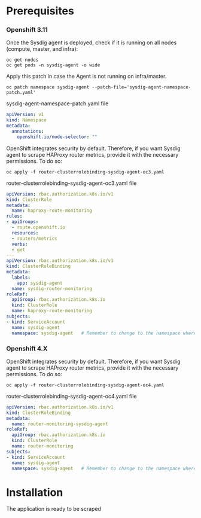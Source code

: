# Prerequisites

### Openshift 3.11

Once the Sysdig agent is deployed, check if it is running on all nodes (compute, master, and infra):

```
oc get nodes
oc get pods -n sysdig-agent -o wide
```

Apply this patch in case the Agent is not running on infra/master.

```
oc patch namespace sysdig-agent --patch-file='sysdig-agent-namespace-patch.yaml'
```

sysdig-agent-namespace-patch.yaml file
```yaml
apiVersion: v1
kind: Namespace
metadata:
  annotations:
    openshift.io/node-selector: ""
```

OpenShift integrates security by default. Therefore, if you want Sysdig agent to scrape HAProxy router metrics, provide it with the necessary permissions. To do so:

```
oc apply -f router-clusterrolebinding-sysdig-agent-oc3.yaml
```

router-clusterrolebinding-sysdig-agent-oc3.yaml file
```yaml
apiVersion: rbac.authorization.k8s.io/v1
kind: ClusterRole
metadata:
  name: haproxy-route-monitoring
rules:
- apiGroups:
  - route.openshift.io
  resources:
  - routers/metrics
  verbs:
  - get
---
apiVersion: rbac.authorization.k8s.io/v1
kind: ClusterRoleBinding
metadata:
  labels:
    app: sysdig-agent
  name: sysdig-router-monitoring
roleRef:
  apiGroup: rbac.authorization.k8s.io
  kind: ClusterRole
  name: haproxy-route-monitoring
subjects:
- kind: ServiceAccount
  name: sysdig-agent
  namespace: sysdig-agent   # Remember to change to the namespace where you have the Sysdig agents deployed
```

### Openshift 4.X

OpenShift integrates security by default. Therefore, if you want Sysdig agent to scrape HAProxy router metrics, provide it with the necessary permissions. To do so:

```
oc apply -f router-clusterrolebinding-sysdig-agent-oc4.yaml
```

router-clusterrolebinding-sysdig-agent-oc4.yaml file
```yaml
apiVersion: rbac.authorization.k8s.io/v1
kind: ClusterRoleBinding
metadata:
  name: router-monitoring-sysdig-agent
roleRef:
  apiGroup: rbac.authorization.k8s.io
  kind: ClusterRole
  name: router-monitoring
subjects:
- kind: ServiceAccount
  name: sysdig-agent
  namespace: sysdig-agent   # Remember to change to the namespace where you have the Sysdig agents deployed
```

# Installation

The application is ready to be scraped